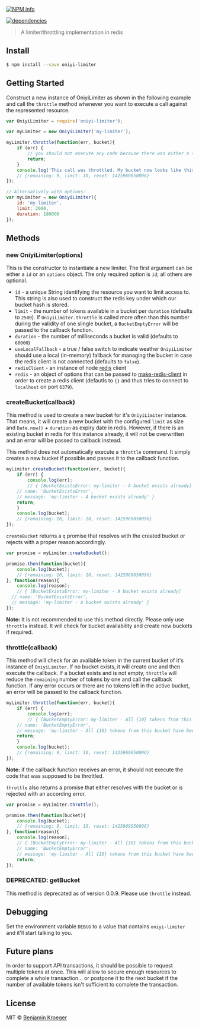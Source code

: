 [![NPM info](https://nodei.co/npm/oniyi-limiter.png?downloads=true)](https://nodei.co/npm/oniyi-limiter.png?downloads=true)

[![dependencies](https://david-dm.org/benkroeger/oniyi-limiter.png)](https://david-dm.org/benkroeger/oniyi-limiter.png)

> A limiter/throttling implementation in redis


## Install

```sh
$ npm install --save oniyi-limiter
```


## Getting Started
Construct a new instance of OniyiLimiter as shown in the following example and call the `throttle` method whenever you want to execute a call against the represented resource.

```js
var OniyiLimiter = require('oniyi-limiter');

var myLimiter = new OniyiLimiter('my-limiter');

myLimiter.throttle(function(err, bucket){
	if (err) {
		// you should not execute any code because there was either a system error or no tokens left in the bucket
		return;
	}
	console.log('This call was throttled. My bucket now looks like this: %j', bucket);
	// {remaining: 9, limit: 10, reset: 1425969050096}
});

// Alternatively with options:
var myLimiter = new OniyiLimiter({
	id: 'my-limiter',
	limit: 2000,
	duration: 180000
});

```

## Methods

### new OniyiLimiter(options)
This is the constructor to instantiate a new limiter.
The first argument can be either a `id` or an `options` object. The only required option is `id`; all others are optional.

* `id` - a unique String identifying the resource you want to limit access to. This string is also used to construct the redis key under which our bucket hash is stored.
* `limit` - the number of tokens available in a bucket per `duration` (defaults to `2500`). If `OniyiLimiter.throttle` is called more often than this number during the validity of one slingle bucket, a `BucketEmptyError` will be passed to the callback function.
* `duration` - the number of milliseconds a bucket is valid (defaults to `60000`)
* `useLocalFallback` - a true / false switch to indicate weather `OniyiLimiter` should use a local (in-memory) fallback for managing the bucket in case the redis client is not connected (defaults to `false`).
* `redisClient` - an instance of node [redis](https://www.npmjs.com/package/redis) client
* `redis` - an object of options that can be passed to [make-redis-client](https://www.npmjs.com/package/make-redis-client) in order to create a redis client (defautls to `{}` and thus tries to connect to `localhost` on port `6379`).

### createBucket(callback)
This method is used to create a new bucket for it's `OniyiLimiter` instance. That means, it will create a new bucket with the configured `limit` as size and `Date.now()` + `duration` as expiry date in redis.
However, if there is an existing bucket in redis for this instance already, it will not be overwritten and an error will be passed to callback instead.

This method does not automatically execute a `throttle` command. It simply creates a new bucket if possible and passes it to the callback function.

```js
myLimiter.createBucket(function(err, bucket){
	if (err) {
		console.log(err);
		// { [BucketExistsError: my-limiter - A bucket exists already]
  	// name: 'BucketExistsError',
  	// message: 'my-limiter - A bucket exists already' }
  	return;
	}
	console.log(bucket);
	// {remaining: 10, limit: 10, reset: 1425969050096}
});
```

`createBucket` returns a `q` promise that resolves with the created bucket or rejects with a proper reason accordingly.

```js
var promise = myLimiter.createBucket();

promise.then(function(bucket){
	console.log(bucket);
	// {remaining: 10, limit: 10, reset: 1425969050096}
}, function(reason){
	console.log(reason);
	// { [BucketExistsError: my-limiter - A bucket exists already]
  // name: 'BucketExistsError',
  // message: 'my-limiter - A bucket exists already' }
});
```

**Note:** It is not recommended to use this method directly. Please only use `throttle` instead. It will check for bucket availability and create new buckets if required. 

### throttle(callback)
This method will check for an available token in the current bucket of it's instance of `OniyiLimiter`. If no bucket exists, it will create one and then execute the callback. If a bucket exists and is not empty, `throttle` will reduce the `remaining` number of tokens by one and call the callback function.
If any error occurs or there are no tokens left in the active bucket, an error will be passed to the callback function.

```js
myLimiter.throttle(function(err, bucket){
	if (err) {
		console.log(err);
		// { [BucketEmptyError: my-limiter - All {10} tokens from this bucket have been used. Retry after Sat Apr 11 2015 22:13:35 GMT+0900 (KST)]
  	// name: 'BucketEmptyError',
  	// message: 'my-limiter - All {10} tokens from this bucket have been used. Retry after Sat Apr 11 2015 22:13:35 GMT+0900 (KST)' }
  	return;
	}
	console.log(bucket);
	// {remaining: 9, limit: 10, reset: 1425969050096}
});
```

**Note:** if the callback function receives an error, it should not execute the code that was supposed to be throttled.

`throttle` also returns a promise that either resolves with the bucket or is rejected with an according error.

```js
var promise = myLimiter.throttle();

promise.then(function(bucket){
	console.log(bucket);
	// {remaining: 9, limit: 10, reset: 1425969050096}
}, function(reason){
	console.log(reason);
	// { [BucketEmptyError: my-limiter - All {10} tokens from this bucket have been used. Retry after Sat Apr 11 2015 22:13:35 GMT+0900 (KST)]
	// name: 'BucketEmptyError',
	// message: 'my-limiter - All {10} tokens from this bucket have been used. Retry after Sat Apr 11 2015 22:13:35 GMT+0900 (KST)' }
	return;
});
```

### DEPRECATED: getBucket
This method is deprecated as of version 0.0.9. Please use `throttle` instead.

## Debugging
Set the environment variable `DEBUG` to a value that contains `oniyi-limiter` and it'll start talking to you.

## Future plans
In order to support API transactions, it should be possible to request multiple tokens at once. This will allow to secure enough resources to complete a whole transaction... or postpone it to the next bucket if the number of available tokens isn't sufficient to complete the transaction.

## License

MIT © [Benjamin Kroeger]()


[npm-url]: https://npmjs.org/package/oniyi-limiter
[npm-image]: https://badge.fury.io/js/oniyi-limiter.svg
